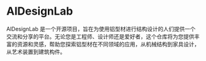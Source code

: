 # AlDesignLab
AlDesignLab 是一个开源项目，旨在为使用铝型材进行结构设计的人们提供一个交流和分享的平台。无论您是工程师、设计师还是爱好者，这个仓库将为您提供丰富的资源和灵感，帮助您探索铝型材在不同领域的应用，从机械结构到家具设计，从艺术装置到建筑构件。
